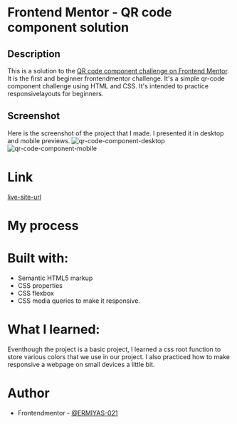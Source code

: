# Frontend Mentor - QR code component solution

## Description

This is a solution to the [QR code component challenge on Frontend Mentor](https://www.frontendmentor.io/challenges/qr-code-component-iux_sIO_H).
It is the first and beginner frontendmentor challenge. It's a simple qr-code component challenge using HTML and CSS. It's intended to practice responsivelayouts for beginners.

## Screenshot

Here is the screenshot of the project that I made. I presented it in desktop and mobile previews.
![qr-code-component-desktop](~/rio_21/QR-code-component.png)
![qr-code-component-mobile](~/rio_21/Frontendmentor-QR-code-component.png)

# Link
[live-site-url](http://127.0.0.1:8080/QRcode.html)

# My process

# Built with:
- Semantic HTML5 markup
- CSS properties
- CSS flexbox
- CSS media queries to make it responsive.

# What I learned:

Eventhough the project is a basic project, I learned a css root function to store various colors that we use in our project. I also practiced how to make responsive a webpage on small devices a little bit.

# Author
- Frontendmentor - [@ERMIYAS-021](https://www.frontendmentor.io/profile/ERMIYAS-021)

